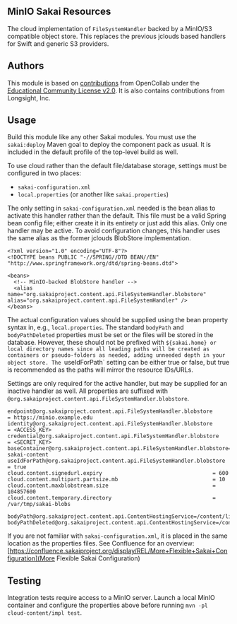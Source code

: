 ## MinIO Sakai Resources

The cloud implementation of `FileSystemHandler` backed by a MinIO/S3
compatible object store. This replaces the previous jclouds based handlers for
Swift and generic S3 providers.

## Authors

This module is based on
[contributions](https://github.com/OpenCollabZA/sakai-openstack-swift)
from OpenCollab under the
[Educational Community License v2.0](http://opensource.org/licenses/ECL-2.0).
It is also contains contributions from Longsight, Inc.

## Usage

Build this module like any other Sakai modules. You must use the `sakai:deploy`
Maven goal to deploy the component pack as usual. It is included in the default
profile of the top-level build as well.

To use cloud rather than the default file/database storage, settings must be
configured in two places:

 * `sakai-configuration.xml`
 * `local.properties` (or another like `sakai.properties`)

The only setting in `sakai-configuration.xml` needed is the bean alias to
activate this handler rather than the default. This file must be a valid Spring
bean config file; either create it in its entirety or just add this alias. Only
one handler may be active. To avoid configuration changes, this handler uses the
same alias as the former jclouds BlobStore implementation.

~~~~
<?xml version="1.0" encoding="UTF-8"?>
<!DOCTYPE beans PUBLIC "-//SPRING//DTD BEAN//EN" "http://www.springframework.org/dtd/spring-beans.dtd">

<beans>
  <!-- MinIO-backed BlobStore handler -->
  <alias name="org.sakaiproject.content.api.FileSystemHandler.blobstore" alias="org.sakaiproject.content.api.FileSystemHandler" />
</beans>
~~~~

The actual configuration values should be supplied using the bean property
syntax in, e.g., `local.properties`. The standard `bodyPath` and
`bodyPathDeleted` properties must be set or the files will be stored in the
database. However, these should not be prefixed with `${sakai.home} or local
directory names since all leading paths will be created as containers or
pseudo-folders as needed, adding unneeded depth in your object store. The
`useIdForPath` setting can be either true or false, but true is recommended
as the paths will mirror the resource IDs/URLs.

Settings are only required for the active handler, but may be supplied for an
inactive handler as well. All properties are suffixed with
`@org.sakaiproject.content.api.FileSystemHandler.blobstore`.

~~~~
endpoint@org.sakaiproject.content.api.FileSystemHandler.blobstore     = https://minio.example.edu
identity@org.sakaiproject.content.api.FileSystemHandler.blobstore     = <ACCESS_KEY>
credential@org.sakaiproject.content.api.FileSystemHandler.blobstore   = <SECRET_KEY>
baseContainer@org.sakaiproject.content.api.FileSystemHandler.blobstore= sakai-content
useIdForPath@org.sakaiproject.content.api.FileSystemHandler.blobstore = true
cloud.content.signedurl.expiry                                   = 600
cloud.content.multipart.partsize.mb                              = 10
cloud.content.maxblobstream.size                                 = 104857600
cloud.content.temporary.directory                                = /var/tmp/sakai-blobs

bodyPath@org.sakaiproject.content.api.ContentHostingService=/content/live/
bodyPathDeleted@org.sakaiproject.content.api.ContentHostingService=/content/deleted/
~~~~

If you are not familiar with `sakai-configuration.xml`, it is placed in the same location
as the properties files. See Confluence for an overview:
[https://confluence.sakaiproject.org/display/REL/More+Flexible+Sakai+Configuration](More Flexible Sakai Configuration)


## Testing

Integration tests require access to a MinIO server. Launch a local MinIO
container and configure the properties above before running
`mvn -pl cloud-content/impl test`.
